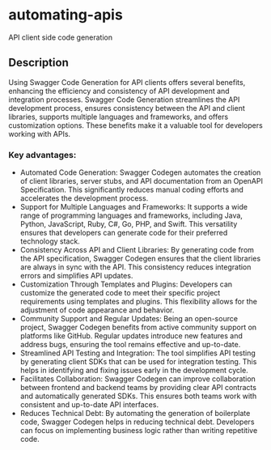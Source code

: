 # automating-apis

API client side code generation

## Description

Using Swagger Code Generation for API clients offers several benefits, enhancing the efficiency and consistency of API development and integration processes. Swagger Code Generation streamlines the API development process, ensures consistency between the API and client libraries, supports multiple languages and frameworks, and offers customization options. These benefits make it a valuable tool for developers working with APIs.

### Key advantages:

- Automated Code Generation: Swagger Codegen automates the creation of client libraries, server stubs, and API documentation from an OpenAPI Specification. This significantly reduces manual coding efforts and accelerates the development process.
- Support for Multiple Languages and Frameworks: It supports a wide range of programming languages and frameworks, including Java, Python, JavaScript, Ruby, C#, Go, PHP, and Swift. This versatility ensures that developers can generate code for their preferred technology stack.
- Consistency Across API and Client Libraries: By generating code from the API specification, Swagger Codegen ensures that the client libraries are always in sync with the API. This consistency reduces integration errors and simplifies API updates.
- Customization Through Templates and Plugins: Developers can customize the generated code to meet their specific project requirements using templates and plugins. This flexibility allows for the adjustment of code appearance and behavior.
- Community Support and Regular Updates: Being an open-source project, Swagger Codegen benefits from active community support on platforms like GitHub. Regular updates introduce new features and address bugs, ensuring the tool remains effective and up-to-date.
- Streamlined API Testing and Integration: The tool simplifies API testing by generating client SDKs that can be used for integration testing. This helps in identifying and fixing issues early in the development cycle.
- Facilitates Collaboration: Swagger Codegen can improve collaboration between frontend and backend teams by providing clear API contracts and automatically generated SDKs. This ensures both teams work with consistent and up-to-date API interfaces.
- Reduces Technical Debt: By automating the generation of boilerplate code, Swagger Codegen helps in reducing technical debt. Developers can focus on implementing business logic rather than writing repetitive code.

